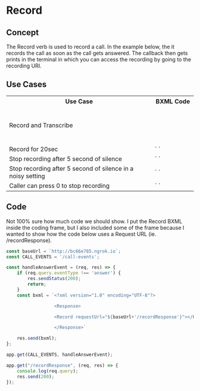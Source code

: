 # Record

## Concept
The Record verb is used to record a call. In the example below, the it records the call as soon as the call gets answered. The callback then gets prints in the terminal in which you can access the recording by going to the recording URI.

## Use Cases
<table>
    <tr>
        <th>Use Case</th>
        <th>BXML Code</th>
    </tr>
    <tr>
        <td>Record and Transcribe</td>
        <td><code>
             <?xml version="1.0" encoding="UTF-8"?>
             <Response>
             <Record requestUrl="${baseUrl+'/recordResponse'}" transcribe="true" transcribeCallbackUrl="https://transcribe.url/result"></Record>
             </Response>
            </code>
        </td>
    </tr>
    <tr>
        <td>Record for 20sec </td>
        <td>`<?xml version="1.0" encoding="UTF-8"?>
             <Response>
             <Record requestUrl="${baseUrl+'/recordResponse'}" maxDuration="20"></Record>
             </Response>`
        </td>
    </tr>
    <tr>
        <td>Stop recording after 5 second of silence</td>
        <td>`<?xml version="1.0" encoding="UTF-8"?>
             <Response>
             <Record requestUrl="${baseUrl+'/recordResponse'}" silenceTimeout="5"></Record>
             </Response>`
        </td>
    </tr>
    <tr>
        <td>Stop recording after 5 second of silence in a noisy setting</td>
        <td>`<?xml version="1.0" encoding="UTF-8"?>
             <Response>
             <Record requestUrl="${baseUrl+'/recordResponse'}" silenceTimeout="5" silenceThreshold="150"></Record>
             </Response>`
        </td>
    </tr>
    <tr>
        <td>Caller can press 0 to stop recording</td>
        <td>`<?xml version="1.0" encoding="UTF-8"?>
             <Response>
             <Record requestUrl="${baseUrl+'/recordResponse'}" terminatingDigits="0"></Record>
             </Response>`
        </td>
    </tr>
</table>

## Code

Not 100% sure how much code we should show.  I put the Record BXML inside the coding frame, but I also included some of the frame because I wanted to show how the code below uses a Request URL (ie. /recordResponse).

```js
const baseUrl = `http://bc66e785.ngrok.io`;
const CALL_EVENTS = '/call-events';

const handleAnswerEvent = (req, res) => {
    if (req.query.eventType !== 'answer') {
        res.sendStatus(200);
        return;
    }
    const bxml = `<?xml version="1.0" encoding="UTF-8"?>

				  <Response>

				  <Record requestUrl="${baseUrl+'/recordResponse'}"></Record>

				  </Response>`

    res.send(bxml);
};

app.get(CALL_EVENTS, handleAnswerEvent);

app.get("/recordResponse", (req, res) => {
    console.log(req.query);
    res.send(200);
});
```